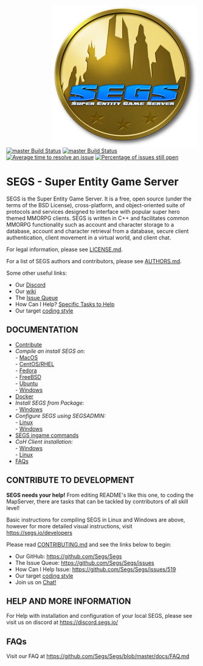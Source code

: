 
<img src="docs/segs-medallion-med.png" align="right" alt="SEGS Logo">

[![master Build Status](https://travis-ci.com/Segs/Segs.svg)](https://travis-ci.org/Segs/Segs)
[![master Build Status](https://ci.appveyor.com/api/projects/status/github/segs/segs?svg=true)](https://ci.appveyor.com/project/nemerle/Segs)
[![Average time to resolve an issue](http://isitmaintained.com/badge/resolution/SEGS/segs.svg)](http://isitmaintained.com/project/SEGS/segs "Average time to resolve an issue")
[![Percentage of issues still open](http://isitmaintained.com/badge/open/SEGS/segs.svg)](http://isitmaintained.com/project/SEGS/segs "Percentage of issues still open")

SEGS - Super Entity Game Server
======
SEGS is the Super Entity Game Server. It is a free, open source (under the terms of the BSD License), cross-platform, and object-oriented suite of protocols and services designed to interface with popular super hero themed MMORPG clients. SEGS is written in C++ and facilitates common MMORPG functionality such as account and character storage to a database, account and character retrieval from a database, secure client authentication, client movement in a virtual world, and client chat.

For legal information, please see [LICENSE.md](./LICENSE.md).

For a list of SEGS authors and contributors, please see [AUTHORS.md](./docs/AUTHORS.md).

Some other useful links:
* Our [Discord](https://discord.segs.io/)
* Our [wiki](https://github.com/Segs/Segs/wiki)
* The [Issue Queue](https://github.com/Segs/Segs/issues)
* How Can I Help? [Specific Tasks to Help](https://github.com/Segs/Segs/issues/519)
* Our target [coding style](./docs/CONTRIBUTING.md#coding-styleguide)

DOCUMENTATION
------
- [Contribute](#e)  
- *Compile an install SEGS on:*  
          - [MacOS](#)   
          - [CentOS/RHEL](./docs/SEGS-COMPILE_AND_INSTALL-CENTOS.md)  
          - [Fedora](./docs/SEGS-COMPILE_AND_INSTALL-FEDORA.md)  
          - [FreeBSD](./docs/SEGS-COMPILE_AND_INSTALL-FREEBSD.md)  
          - [Ubuntu](./docs/SEGS-COMPILE_AND_INSTALL-UBUNTU.md)  
          - [Windows](./docs/SEGS-COMPILE_AND_INSTALL-WINDOWS.md)  
- [Docker](./docs/SEGS-COMPILE_AND_INSTALL-DOCKER.md)  
- *Install SEGS from Package:*   
          - [Windows](./Projects/CoX/docs/README.md)  
- *Configure SEGS using SEGSADMIN:*  
          - [Linux](./docs/SEGS-CONFIGURE_WITH_SEGSADMIN.md)  
          - [Windows](./docs/SEGS-COMPILE_AND_INSTALL-WINDOWS.md#configure-segs-using-segsadmin)
- [SEGS ingame commands](./docs/SEGS-SLASH_COMMANDS.md)
- *CoH Client installation:*  
          - [Windows](./docs/COH-CLIENT_INSTALL-WINDOWS.md)  
          - [Linux](#)  
- [FAQs](./docs/FAQ.md)  

CONTRIBUTE TO DEVELOPMENT
------
**SEGS needs your help!** From editing README's like this one, to coding the MapServer, there are tasks that can be tackled by contributors of all skill level!

Basic instructions for compiling SEGS in Linux and Windows are above, however for more detailed visual instructions, visit https://segs.io/developers

Please read [CONTRIBUTING.md](./docs/CONTRIBUTING.md) and see the links below to begin:

* Our GitHub: https://github.com/Segs/Segs
* The Issue Queue: https://github.com/Segs/Segs/issues
* How Can I Help Issue: https://github.com/Segs/Segs/issues/519
* Our target [coding style](./docs/CONTRIBUTING.md#coding-styleguide)
* Join us on [Chat!](./docs/CONTRIBUTING.md#i-dont-want-to-read-this-whole-thing-i-just-have-a-question)


HELP AND MORE INFORMATION
------

For Help with installation and configuration of your local SEGS, please see visit us on discord at https://discord.segs.io/


FAQs
------

Visit our FAQ at https://github.com/Segs/Segs/blob/master/docs/FAQ.md


